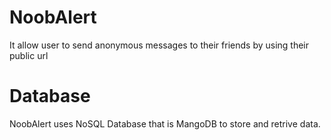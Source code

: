 # NoobAlert

It allow user to send anonymous messages to their friends by using their public url 

# Database

NoobAlert uses NoSQL Database that is MangoDB to store and retrive data.




